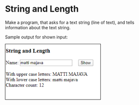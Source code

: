 # String and Length

Make a program, that asks for a text string (line of text), and tells information about the text string.

Sample output for shown input:

![String_and_Length](./07.07a.png)
